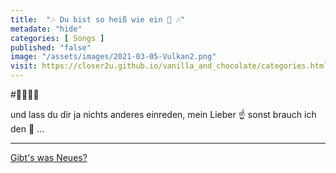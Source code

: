 ```yaml
--- 
title:  "🎶 Du bist so heiß wie ein 🌋 🎶"
metadate: "hide"
categories: [ Songs ]
published: "false"
image: "/assets/images/2021-03-05-Vulkan2.png"
visit: https://closer2u.github.io/vanilla_and_chocolate/categories.html#songs
---
```


#🕺🏻🕺🏻

und lass du dir ja nichts anderes einreden, mein Lieber ☝️ sonst brauch ich den 📏 ...


***

[Gibt's was Neues?](https://github.com/Closer2U)